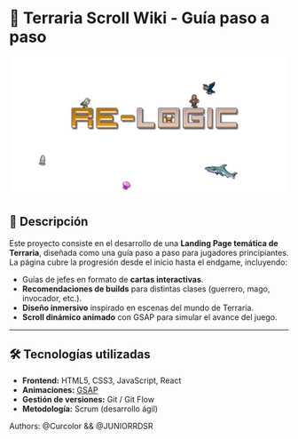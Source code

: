 # 🌱 Terraria Scroll Wiki  - Guía paso a paso  

![Terraria Banner](Docs/imgs/bannerTSW.svg)  

## 📌 Descripción  
Este proyecto consiste en el desarrollo de una **Landing Page temática de Terraria**, diseñada como una guía paso a paso para jugadores principiantes.  
La página cubre la progresión desde el inicio hasta el endgame, incluyendo:  
- Guías de jefes en formato de **cartas interactivas**.  
- **Recomendaciones de builds** para distintas clases (guerrero, mago, invocador, etc.).  
- **Diseño inmersivo** inspirado en escenas del mundo de Terraria.  
- **Scroll dinámico animado** con GSAP para simular el avance del juego.  

---

## 🛠️ Tecnologías utilizadas  
- **Frontend:** HTML5, CSS3, JavaScript, React  
- **Animaciones:** [GSAP](https://gsap.com/scroll/)  
- **Gestión de versiones:** Git / Git Flow  
- **Metodología:** Scrum (desarrollo ágil)  

Authors: @Curcolor && @JUNIORRDSR
